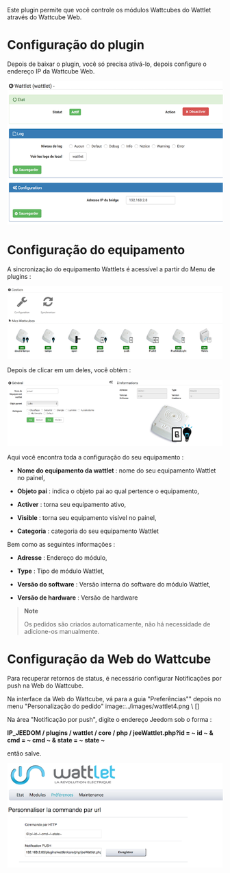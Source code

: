 Este plugin permite que você controle os módulos Wattcubes do Wattlet através do
Wattcube Web.

Configuração do plugin 
=======================

Depois de baixar o plugin, você só precisa ativá-lo,
depois configure o endereço IP da Wattcube Web.

![wattlet](../images/wattlet.png)

Configuração do equipamento 
=============================

A sincronização do equipamento Wattlets é acessível a partir do
Menu de plugins :

![wattlet2](../images/wattlet2.png)

Depois de clicar em um deles, você obtém :

![wattlet3](../images/wattlet3.png)

Aqui você encontra toda a configuração do seu equipamento :

-   **Nome do equipamento da wattlet** : nome do seu equipamento Wattlet
    no painel,

-   **Objeto pai** : indica o objeto pai ao qual pertence
    o equipamento,

-   **Activer** : torna seu equipamento ativo,

-   **Visible** : torna seu equipamento visível no painel,

-   **Categoria** : categoria do seu equipamento Wattlet

Bem como as seguintes informações :

-   **Adresse** : Endereço do módulo,

-   **Type** : Tipo de módulo Wattlet,

-   **Versão do software** : Versão interna do software do módulo
    Wattlet,

-   **Versão de hardware** : Versão de hardware

> **Note**
>
> Os pedidos são criados automaticamente, não há necessidade de
> adicione-os manualmente.

Configuração da Web do Wattcube 
=============================

Para recuperar retornos de status, é necessário configurar
Notificações por push na Web do Wattcube.

Na interface da Web do Wattcube, vá para a guia "Preferências""
depois no menu "Personalização do pedido"
image::../images/wattlet4.png \ [\]

Na área "Notificação por push", digite o endereço Jeedom sob o
forma :

**IP\_JEEDOM / plugins / wattlet / core / php / jeeWattlet.php?id = ~ id ~ & cmd = ~ cmd ~ & state = ~ state ~**

então salve.

![wattlet5](../images/wattlet5.png)
